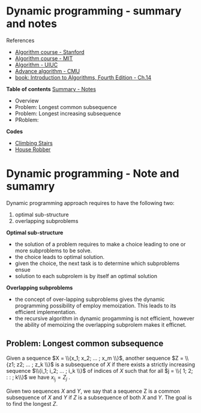 <h1>Dynamic programming - summary and notes</h1>

References
- [Algorithm course - Stanford](https://online.stanford.edu/courses/soe-ycs0011-greedy-algorithms-minimum-spanning-trees-and-dynamic-programming)
- [Algorithm course - MIT](https://ocw.mit.edu/courses/6-046j-design-and-analysis-of-algorithms-spring-2015/video_galleries/lecture-videos/)
- [Algorithm - UIUC](https://courses.grainger.illinois.edu/cs473/fa2024/lectures.html)
- [Advance algorithm - CMU](https://www.cs.cmu.edu/afs/cs.cmu.edu/academic/class/15850-s23/www/oldindex.html)
- [book: Introduction to Algorithms, Fourth Edition - Ch.14](https://mitpress.mit.edu/9780262046305/introduction-to-algorithms/)

__Table of contents__
[Summary - Notes](#summary)
- Overview
- Problem: Longest common subsequence
- Problem: Longest increasing subsequence
- PRoblem:  

__Codes__
- [Climbing Stairs](https://github.com/Sean-Toroghi/Algorithm/blob/28d78ce667064f5221d13c3bba3a1a78ea8a7bef/DynamicProgramming/DynamicProgramming_1D_Climbing_Stairs.ipynb)
- [House Robber]()



# <a name = 'summary'>Dynamic programming - Note and sumamry</a>

Dynamic programming approach requires to have the following two:
1. optimal sub-structure
2. overlapping subproblems

__Optimal sub-structure__
- the solution of a problem requires to make a choice leading to one or more subproblems to be solve.
- the choice leads to optimal solution.
- given the choice, the next task is to determine which subproblems ensue
- solution to each subprolem is by itself an optimal solution

__Overlapping subproblems__
- the concept of over-lapping subproblems gives the dynamic programming possibility of employ memoization. This leads to its efficient implementation.
- the recursive algorithm in dynamic progamming is not efficient, however the ability of memoizing the overlapping subprolem makes it efficnet.


## Problem: Longest common subsequence
Given a sequence $X = \\{x_1; x_2; ... ; x_m \\}$, another sequence $Z = \\{z1; z2; ... ; z_k \\}$ is a subsequence of $X$ if there exists a strictly increasing sequence $\\{i_1; i_2; ... ; i_k \\}$ of indices of $X$ such that for all $j = \\{ 1; 2;  : : ; k\\}$ we have $x_{i_j} = Z_j$ .

Given two sequences $X$ and $Y$, we say that a sequence Z is a common subsequence of $X$ and $Y$ if $Z$ is a subsequence of both $X$ and $Y$. The goal is to find the longest $Z$.

